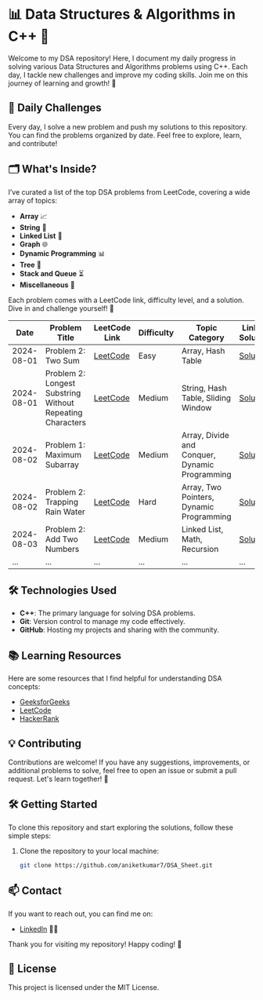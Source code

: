 # 📊 Data Structures & Algorithms in C++ 🚀

Welcome to my DSA repository! Here, I document my daily progress in solving various Data Structures and Algorithms problems using C++. Each day, I tackle new challenges and improve my coding skills. Join me on this journey of learning and growth! 🌱

## 📅 Daily Challenges

Every day, I solve a new problem and push my solutions to this repository. You can find the problems organized by date. Feel free to explore, learn, and contribute!

## 🗂️ What's Inside?

I’ve curated a list of the top DSA problems from LeetCode, covering a wide array of topics:

- **Array** 📈
- **String** 📝
- **Linked List** 🔗
- **Graph** 🌐
- **Dynamic Programming** 📊
- **Tree** 🌳
- **Stack and Queue** ⏳
- **Miscellaneous** 🧩

Each problem comes with a LeetCode link, difficulty level, and a solution. Dive in and challenge yourself! 💪

| Date       | Problem Title                       | LeetCode Link                                   | Difficulty | Topic Category      | Link to Solution                              |
|------------|-------------------------------------|-------------------------------------------------|------------|---------------------|------------------------------------------------|
| 2024-08-01 | Problem 2: Two Sum      | [LeetCode](https://leetcode.com/problems/two-sum) | Easy        |  Array, Hash Table   | [Solution](https://github.com/aniketkumar7/DSA_Sheet/blob/main/1_TwoSum.cpp) |
| 2024-08-01 | Problem 2: Longest Substring Without Repeating Characters      | [LeetCode](https://leetcode.com/problems/longest-substring-without-repeating-characters) | Medium        | String, Hash Table, Sliding Window   | [Solution](https://github.com/aniketkumar7/DSA_Sheet/blob/main/2_LongestSubstring.cpp) |
| 2024-08-02 | Problem 1: Maximum Subarray                  | [LeetCode](https://leetcode.com/problems/maximum-subarray) | Medium        | Array, Divide and Conquer, Dynamic Programming  | [Solution](https://github.com/aniketkumar7/DSA_Sheet/blob/main/3_MaximumSubArray.cpp) |
| 2024-08-02 | Problem 2: Trapping Rain Water      | [LeetCode](https://leetcode.com/problems/trapping-rain-water) | Hard        | Array, Two Pointers, Dynamic Programming   | [Solution](https://github.com/aniketkumar7/DSA_Sheet/blob/main/4_TrappingRainWater.cpp) |
| 2024-08-03 | Problem 2: Add Two Numbers      | [LeetCode](https://leetcode.com/problems/add-two-numbers) | Medium        |  Linked List, Math, Recursion   | [Solution](https://github.com/aniketkumar7/DSA_Sheet/blob/main/5_AddTwoNumbers.cpp) |
| ...        | ...                                 | ...                                             | ...        | ...                 | ...                                            |


## 🛠️ Technologies Used

- **C++**: The primary language for solving DSA problems.
- **Git**: Version control to manage my code effectively.
- **GitHub**: Hosting my projects and sharing with the community.

## 📚 Learning Resources

Here are some resources that I find helpful for understanding DSA concepts:

- [GeeksforGeeks](https://www.geeksforgeeks.org/)
- [LeetCode](https://leetcode.com/)
- [HackerRank](https://www.hackerrank.com/)

## 💡 Contributing

Contributions are welcome! If you have any suggestions, improvements, or additional problems to solve, feel free to open an issue or submit a pull request. Let's learn together! 🤝

## 🛠️ Getting Started

To clone this repository and start exploring the solutions, follow these simple steps:

1. Clone the repository to your local machine:
   ```bash
   git clone https://github.com/aniketkumar7/DSA_Sheet.git
   ```

## 📫 Contact

If you want to reach out, you can find me on:

- [LinkedIn](https://www.linkedin.com/in/aniketkumar07/) 💪🤝

Thank you for visiting my repository! Happy coding! 🎉

## 📜 License

This project is licensed under the MIT License.
